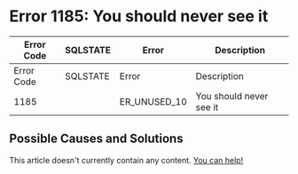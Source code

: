 
# Error 1185: You should never see it


| Error Code | SQLSTATE | Error | Description |
| --- | --- | --- | --- |
| Error Code | SQLSTATE | Error | Description |
| 1185 |  | ER_UNUSED_10 | You should never see it |




## Possible Causes and Solutions


This article doesn't currently contain any content. [You can help!](/en/writing-and-editing-knowledge-base-articles/)

